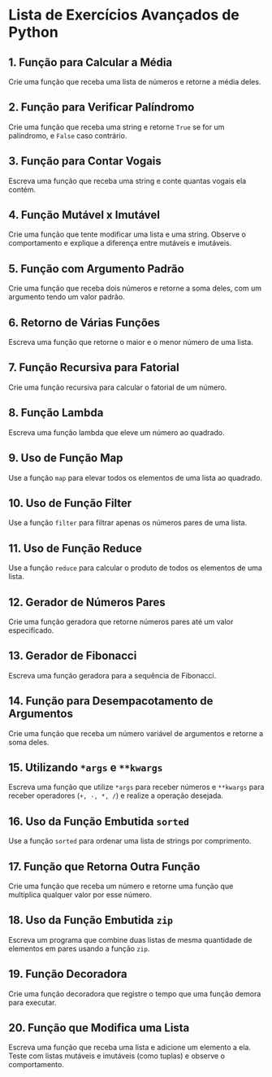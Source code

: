 
# Lista de Exercícios Avançados de Python

## 1. Função para Calcular a Média
Crie uma função que receba uma lista de números e retorne a média deles.

## 2. Função para Verificar Palíndromo
Crie uma função que receba uma string e retorne `True` se for um palíndromo, e `False` caso contrário.

## 3. Função para Contar Vogais
Escreva uma função que receba uma string e conte quantas vogais ela contém.

## 4. Função Mutável x Imutável
Crie uma função que tente modificar uma lista e uma string. Observe o comportamento e explique a diferença entre mutáveis e imutáveis.

## 5. Função com Argumento Padrão
Crie uma função que receba dois números e retorne a soma deles, com um argumento tendo um valor padrão.

## 6. Retorno de Várias Funções
Escreva uma função que retorne o maior e o menor número de uma lista.

## 7. Função Recursiva para Fatorial
Crie uma função recursiva para calcular o fatorial de um número.

## 8. Função Lambda
Escreva uma função lambda que eleve um número ao quadrado.

## 9. Uso de Função Map
Use a função `map` para elevar todos os elementos de uma lista ao quadrado.

## 10. Uso de Função Filter
Use a função `filter` para filtrar apenas os números pares de uma lista.

## 11. Uso de Função Reduce
Use a função `reduce` para calcular o produto de todos os elementos de uma lista.

## 12. Gerador de Números Pares
Crie uma função geradora que retorne números pares até um valor especificado.

## 13. Gerador de Fibonacci
Escreva uma função geradora para a sequência de Fibonacci.

## 14. Função para Desempacotamento de Argumentos
Crie uma função que receba um número variável de argumentos e retorne a soma deles.

## 15. Utilizando `*args` e `**kwargs`
Escreva uma função que utilize `*args` para receber números e `**kwargs` para receber operadores (`+, -, *, /`) e realize a operação desejada.

## 16. Uso da Função Embutida `sorted`
Use a função `sorted` para ordenar uma lista de strings por comprimento.

## 17. Função que Retorna Outra Função
Crie uma função que receba um número e retorne uma função que multiplica qualquer valor por esse número.

## 18. Uso da Função Embutida `zip`
Escreva um programa que combine duas listas de mesma quantidade de elementos em pares usando a função `zip`.

## 19. Função Decoradora
Crie uma função decoradora que registre o tempo que uma função demora para executar.

## 20. Função que Modifica uma Lista
Escreva uma função que receba uma lista e adicione um elemento a ela. Teste com listas mutáveis e imutáveis (como tuplas) e observe o comportamento.
